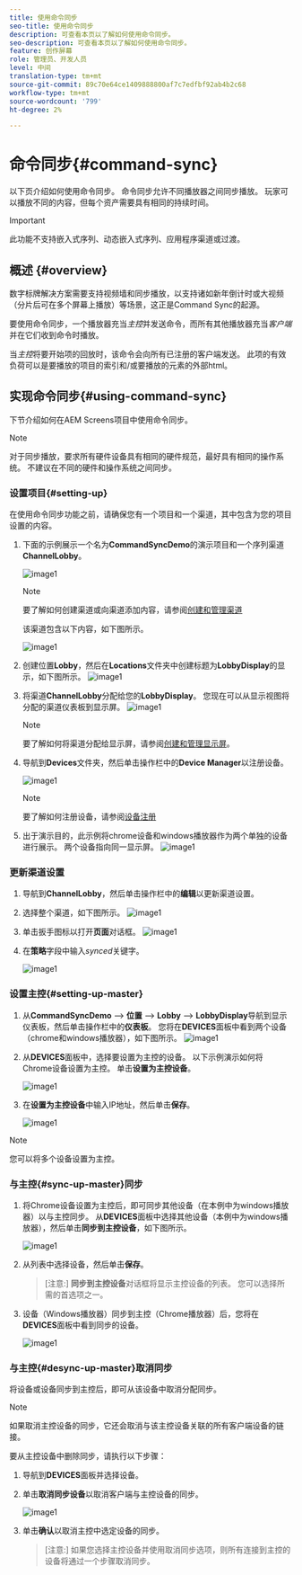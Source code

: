 ```yaml
---
title: 使用命令同步
seo-title: 使用命令同步
description: 可查看本页以了解如何使用命令同步。
seo-description: 可查看本页以了解如何使用命令同步。
feature: 创作屏幕
role: 管理员、开发人员
level: 中间
translation-type: tm+mt
source-git-commit: 89c70e64ce1409888800af7c7edfbf92ab4b2c68
workflow-type: tm+mt
source-wordcount: '799'
ht-degree: 2%

---
```



# 命令同步{#command-sync}

以下页介绍如何使用命令同步。 命令同步允许不同播放器之间同步播放。 玩家可以播放不同的内容，但每个资产需要具有相同的持续时间。

>[!IMPORTANT]
>
>此功能不支持嵌入式序列、动态嵌入式序列、应用程序渠道或过渡。

## 概述 {#overview}

数字标牌解决方案需要支持视频墙和同步播放，以支持诸如新年倒计时或大视频（分片后可在多个屏幕上播放）等场景，这正是Command Sync的起源。

要使用命令同步，一个播放器充当&#x200B;*主控*&#x200B;并发送命令，而所有其他播放器充当&#x200B;*客户端*&#x200B;并在它们收到命令时播放。

当&#x200B;*主控*&#x200B;将要开始项的回放时，该命令会向所有已注册的客户端发送。 此项的有效负荷可以是要播放的项目的索引和/或要播放的元素的外部html。

## 实现命令同步{#using-command-sync}

下节介绍如何在AEM Screens项目中使用命令同步。

>[!NOTE]
>
>对于同步播放，要求所有硬件设备具有相同的硬件规范，最好具有相同的操作系统。 不建议在不同的硬件和操作系统之间同步。

### 设置项目{#setting-up}

在使用命令同步功能之前，请确保您有一个项目和一个渠道，其中包含为您的项目设置的内容。

1. 下面的示例展示一个名为&#x200B;**CommandSyncDemo**&#x200B;的演示项目和一个序列渠道&#x200B;**ChannelLobby**。

   ![image1](assets/command-sync/command-sync1-1.png)

   >[!NOTE]
   >
   >要了解如何创建渠道或向渠道添加内容，请参阅[创建和管理渠道](/help/user-guide/managing-channels.md)

   该渠道包含以下内容，如下图所示。

   ![image1](assets/command-sync/command-sync2-1.png)

1. 创建位置&#x200B;**Lobby**，然后在&#x200B;**Locations**&#x200B;文件夹中创建标题为&#x200B;**LobbyDisplay**的显示，如下图所示。
   ![image1](assets/command-sync/command-sync3-1.png)

1. 将渠道&#x200B;**ChannelLobby**&#x200B;分配给您的&#x200B;**LobbyDisplay**。 您现在可以从显示视图将分配的渠道仪表板到显示屏。
   ![image1](assets/command-sync/command-sync4-1.png)

   >[!NOTE]
   >
   >要了解如何将渠道分配给显示屏，请参阅[创建和管理显示屏](/help/user-guide/managing-displays.md)。

1. 导航到&#x200B;**Devices**&#x200B;文件夹，然后单击操作栏中的&#x200B;**Device Manager**&#x200B;以注册设备。

   ![image1](assets/command-sync5.png)

   >[!NOTE]
   >
   >要了解如何注册设备，请参阅[设备注册](/help/user-guide/device-registration.md)

1. 出于演示目的，此示例将chrome设备和windows播放器作为两个单独的设备进行展示。 两个设备指向同一显示屏。
   ![image1](assets/command-sync6.png)

### 更新渠道设置

1. 导航到&#x200B;**ChannelLobby**，然后单击操作栏中的&#x200B;**编辑**&#x200B;以更新渠道设置。

1. 选择整个渠道，如下图所示。
   ![image1](assets/command-sync/command-sync7-1.png)

1. 单击扳手图标以打开&#x200B;**页面**对话框。
   ![image1](assets/command-sync/command-sync8-1.png)

1. 在&#x200B;**策略**&#x200B;字段中输入&#x200B;*synced*&#x200B;关键字。

   ![image1](assets/command-sync/command-sync9-1.png)


### 设置主控{#setting-up-master}

1. 从&#x200B;**CommandSyncDemo** —> **位置** —> **Lobby** —> **LobbyDisplay**&#x200B;导航到显示仪表板，然后单击操作栏中的&#x200B;**仪表板**。
您将在**DEVICES**面板中看到两个设备（chrome和windows播放器），如下图所示。
   ![image1](assets/command-sync/command-sync10-1.png)

1. 从&#x200B;**DEVICES**&#x200B;面板中，选择要设置为主控的设备。 以下示例演示如何将Chrome设备设置为主控。 单击&#x200B;**设置为主控设备**。

   ![image1](assets/command-sync/command-sync11-1.png)

1. 在&#x200B;**设置为主控设备**&#x200B;中输入IP地址，然后单击&#x200B;**保存**。

   ![image1](assets/command-sync/command-sync12-1.png)

>[!NOTE]
>
>您可以将多个设备设置为主控。

### 与主控{#sync-up-master}同步

1. 将Chrome设备设置为主控后，即可同步其他设备（在本例中为windows播放器）以与主控同步。
从**DEVICES**&#x200B;面板中选择其他设备（本例中为windows播放器），然后单击&#x200B;**同步到主控设备**，如下图所示。

   ![image1](assets/command-sync/command-sync13-1.png)

1. 从列表中选择设备，然后单击&#x200B;**保存**。

   >[注意:]
   > **同步到主控设备**&#x200B;对话框将显示主控设备的列表。 您可以选择所需的首选项之一。

1. 设备（Windows播放器）同步到主控（Chrome播放器）后，您将在&#x200B;**DEVICES**&#x200B;面板中看到同步的设备。

   ![image1](assets/command-sync/command-sync14-1.png)

### 与主控{#desync-up-master}取消同步

将设备或设备同步到主控后，即可从该设备中取消分配同步。

>[!NOTE]
>
>如果取消主控设备的同步，它还会取消与该主控设备关联的所有客户端设备的链接。

要从主控设备中删除同步，请执行以下步骤：

1. 导航到&#x200B;**DEVICES**&#x200B;面板并选择设备。

1. 单击&#x200B;**取消同步设备**&#x200B;以取消客户端与主控设备的同步。

   ![image1](assets/command-sync/command-sync15-1.png)

1. 单击&#x200B;**确认**&#x200B;以取消主控中选定设备的同步。

   >[注意:]
   > 如果您选择主控设备并使用取消同步选项，则所有连接到主控的设备将通过一个步骤取消同步。
